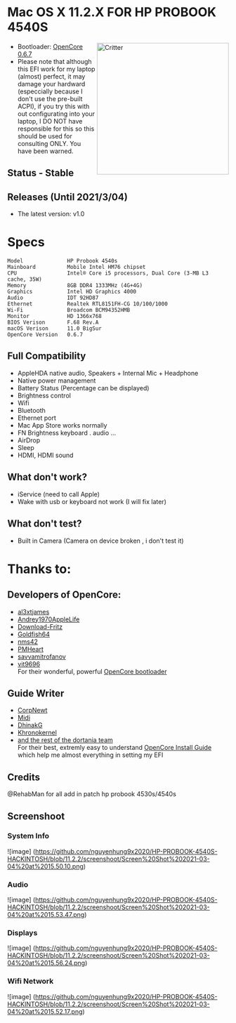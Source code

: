 # Mac OS X 11.2.X FOR HP PROBOOK 4540S
<img align="right" src="https://www.notebookcheck.net/fileadmin/_processed_/csm_4540s_Teaser_05_aee6d04108.jpg" alt="Critter" width="300">

* Bootloader: [OpenCore 0.6.7](https://github.com/acidanthera/OpenCorePkg/releases/tag/0.6.7)
* Please note that although this EFI work for my laptop (almost) perfect, it may damage your hardward (especcially because I don't use the pre-built ACPI), if you try this with out configurating into your laptop, I DO NOT have responsible for this so this should be used for consulting ONLY. You have been warned.

## Status - Stable

## Releases (Until 2021/3/04)
- The latest version: v1.0

# Specs
```
Model              HP Probook 4540s
Mainboard          Mobile Intel HM76 chipset
CPU                Intel® Core i5 processors, Dual Core (3-MB L3 cache, 35W)
Memory             8GB DDR4 1333MHz (4G+4G)
Graphics           Intel HD Graphics 4000
Audio              IDT 92HD87
Ethernet           Realtek RTL8151FH-CG 10/100/1000
Wi-Fi              Broadcom BCM94352HMB
Monitor            HD 1366x768
BIOS Verison       F.68 Rev.A
macOS Verison      11.0 BigSur
OpenCore Version   0.6.7
```
## Full Compatibility
- AppleHDA native audio, Speakers + Internal Mic + Headphone
- Native power management
- Battery Status (Percentage can be displayed)
- Brightness control 
- Wifi
- Bluetooth
- Ethernet port
- Mac App Store works normally
- FN Brightness keyboard . audio ...
- AirDrop
- Sleep
- HDMI, HDMI sound

## What don't work?  
- iService (need to call Apple)
- Wake with usb or keyboard not work (I will fix later)

## What don't test?
-  Built in Camera (Camera on device broken , i don't test it)

# Thanks to:
## **Developers of OpenCore**:
* [al3xtjames](https://github.com/al3xtjames)
* [Andrey1970AppleLife](https://github.com/Andrey1970AppleLife)
* [Download-Fritz](https://github.com/Download-Fritz)
* [Goldfish64](https://github.com/Goldfish64)
* [nms42](https://github.com/nms42)
* [PMHeart](https://github.com/PMHeart)
* [savvamitrofanov](https://github.com/savvamitrofanov)
* [vit9696](https://github.com/vit9696)  
For their wonderful, powerful [OpenCore bootloader](https://github.com/acidanthera/OpenCorePkg)
## **Guide Writer**
* [CorpNewt](https://github.com/corpnewt)
* [Midi](https://github.com/midi1996)
* [DhinakG](https://github.com/dhinakg)
* [Khronokernel](https://github.com/khronokernel)
* [and the rest of the dortania team](https://github.com/dortania)  
For their best, extremly easy to understand [OpenCore Install Guide](https://dortania.github.io/OpenCore-Install-Guide/) which help me almost everything in setting my EFI

## Credits
@RehabMan for all add in patch hp probook 4530s/4540s

## Screenshoot
### System Info
![image] (https://github.com/nguyenhung9x2020/HP-PROBOOK-4540S-HACKINTOSH/blob/11.2.2/screenshoot/Screen%20Shot%202021-03-04%20at%2015.50.10.png)
### Audio
![image] (https://github.com/nguyenhung9x2020/HP-PROBOOK-4540S-HACKINTOSH/blob/11.2.2/screenshoot/Screen%20Shot%202021-03-04%20at%2015.53.47.png)
### Displays
![image] (https://github.com/nguyenhung9x2020/HP-PROBOOK-4540S-HACKINTOSH/blob/11.2.2/screenshoot/Screen%20Shot%202021-03-04%20at%2015.56.24.png)
### Wifi Network
![image] (https://github.com/nguyenhung9x2020/HP-PROBOOK-4540S-HACKINTOSH/blob/11.2.2/screenshoot/Screen%20Shot%202021-03-04%20at%2015.52.17.png)